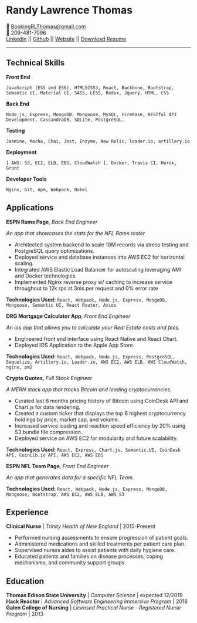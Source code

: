 Randy Lawrence Thomas
============

   :email: BookingRLThomas@gmail.com<br>
   :iphone: 209-481-7096<br>
   [LinkedIn](https://www.linkedin.com/in/randy-thomas-71b5bb77/) || [Github](https://github.com/rlthomascc) || [Website](https://www.randy-thomas.com) || [Download Resume](https://s3.amazonaws.com/kp-misc/kevin_phung_resume.docx)

----

Technical Skills
---------

**Front End**

    JavaScript (ES5 and ES6), HTML5CSS3, React, Backbone, Bootstrap, Semantic UI, Material UI, SASS, LESS, Redux, Jquery, HTML, CSS
**Back End**

    Node.js, Express, MongoDB, Mongoose, MySQL, Firebase, RESTful API Development, CassandraDB, SQLite, PostgreSQL, 
**Testing**

	Jasmine, Mocha, Chai, Jest, Enzyme, New Relic, loader.io, artillery.io

**Deployment**

	[ AWS: S3, EC2, ELB, EBS, CloudWatch ], Docker, Travis CI, Herok, Grunt
**Developer Tools**

    Nginx, Git, npm, Webpack, Babel 

Applications
---------

**ESPN Rams Page**, *Back End Engineer*

<i>An app that showcases the stats for the NFL Rams roster.</i>

* Architected system backend to scale 10M records via stress testing and PostgreSQL query optimizations.
* Deployed service and database instances into AWS EC2 for horizontal scaling. 
* Integrated AWS Elastic Load Balancer for autoscaling leveraging AMI and Docker technologies. 
* Implemented Nginx reverse proxy w/ caching to increase service throughout to 12k rps at 3ms per request and 0% error rate

<b>Technologies Used:</b>
```React, Webpack, Node.js, Express, MongoDB, Mongoose, Semantic UI, React Router, Axios```

**DRG Mortgage Calculator App**, *Front End Engineer*

<i>An ios app that allows you to calculate your Real Estate costs and fees.</i>

* Engineered front end interface using React Native and React Chart. 
* Deployed IOS Application to the Apple App Store.

<b>Technologies Used:</b>
  ```React, Webpack, Node.js, Express, PostgreSQL, Sequelize, Artillery.io, Loader.io, AWS EC2, AWS ELB, AWS CloudWatch, nginx, pm2```

**Crypto Quotes**, *Full Stack Engineer*

<i>A MERN stack app that tracks Bitcoin and leading cryptocurrencies.</i>

* Curated last 6 months pricing history of Bitcoin using CoinDesk API and Chart.js for data rendering.
* Created a custom ticker that displays the top 6 highest cryptocurrency holdings by price, market cap, and volume.
* Increased service loading and reaction speed efficiency by 20%  using S3 bundle file compression.
* Deployed service on AWS EC2 for modularity and future scalability.

<b>Technologies Used:</b>
  ```React, Express, Chart.js, Semantic.UI, CoinDesk API, CoinLib.io API, AWS EC2, AWS EBS```

**ESPN NFL Team Page**, *Front End Engineer*

<i>An app that generates data for a specific NFL Team.</i>

<b>Technologies Used:</b>
  ```React, Webpack, Node.js, Express, MongoDB, Mongoose, Bootstrap, AWS EC2, AWS ELB, AWS S3```



Experience
---------

**Clinical Nurse** | *Trinity Health of New England* | 2015-Present
* Performed nursing assessments to ensure progression of patient goals.
* Administered medications and skilled treatments per patient care plan.
* Supervised nurses aides to assist patients with daily hygiene care.
* Educated patients and families on disease processes, coping mechanisms, and community support groups.

Education
---------


**Thomas Edison State University** | *Computer Science* | expected 12/2019<br>
**Hack Reactor** | *Advanced Software Engineering Immersive Program* | 2018<br>
**Galen College of Nursing** | *Licensed Practical Nurse - Registered Nurse Program* | 2013<br>

